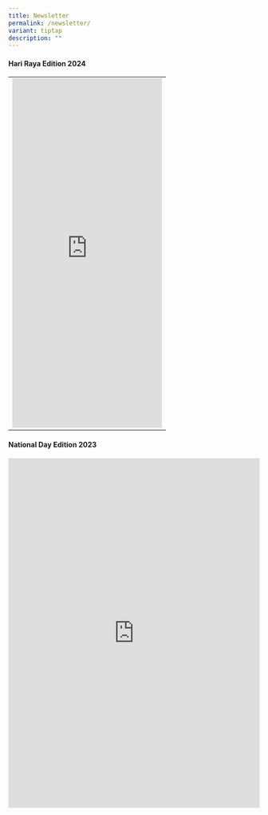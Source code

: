 ```yaml
---
title: Newsletter
permalink: /newsletter/
variant: tiptap
description: ""
---
```

<h4><strong>Hari Raya Edition 2024</strong></h4>
<table style="minWidth: 25px">
<colgroup>
<col>
</colgroup>
<tbody>
<tr>
<td rowspan="1" colspan="1">
<div class="iframe-wrapper">
<iframe height="700" width="100%" allowfullscreen="true" frameborder="0" src="https://docs.google.com/presentation/d/e/2PACX-1vT-LJ7YUr2aiEixAveWS7pP2oH_IUf_gxKMCxbOif4n0KhdxIeHhYWayox-vVE3iOkkN5kCfFBucUzF/embed?start=true&amp;loop=true&amp;delayms=3000"></iframe>
</div>
</td>
</tr>
</tbody>
</table>
<h4><strong>National Day Edition 2023</strong></h4>
<div class="iframe-wrapper">
<iframe height="700" width="100%" allowfullscreen="true" frameborder="0" src="https://docs.google.com/presentation/d/1CFuU9jLwT2I7gshWJVp2rHoWJluKJVW1GocQwNXgvmo/embed?start=true&amp;loop=true&amp;delayms=3000"></iframe>
</div>
<p></p>